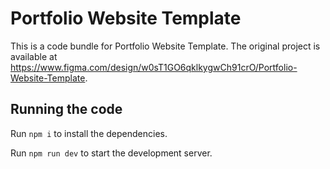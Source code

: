 
  # Portfolio Website Template

  This is a code bundle for Portfolio Website Template. The original project is available at https://www.figma.com/design/w0sT1GO6qklkygwCh91crO/Portfolio-Website-Template.

  ## Running the code

  Run `npm i` to install the dependencies.

  Run `npm run dev` to start the development server.
  